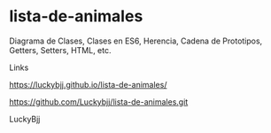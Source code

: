 # lista-de-animales
Diagrama de Clases, Clases en ES6, Herencia, Cadena de Prototipos, Getters, Setters, HTML, etc.

Links

https://luckybjj.github.io/lista-de-animales/

https://github.com/Luckybjj/lista-de-animales.git

LuckyBjj

